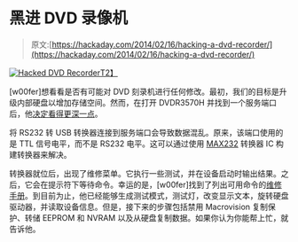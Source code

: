 # 黑进 DVD 录像机

> 原文:[https://hackaday.com/2014/02/16/hacking-a-dvd-recorder/](https://hackaday.com/2014/02/16/hacking-a-dvd-recorder/)

[![Hacked DVD Recorder](../Images/45ff4d1e9663998e33a6cc91e0a63c93.png)T2】](http://hackaday.com/2014/02/16/hacking-a-dvd-recorder/dvdr-hacked/)

[w00fer]想看看是否有可能对 DVD 刻录机进行任何修改。最初，我们的目标是升级内部硬盘以增加存储空间。然而，在打开 DVDR3570H 并找到一个服务端口后，他[决定看得更深一点](http://www.w00fer.nl/blog/philips-dvdr-service-mode-via-rs232/)。

将 RS232 转 USB 转换器连接到服务端口会导致数据混乱。原来，该端口使用的是 TTL 信号电平，而不是 RS232 电平。这可以通过使用 [MAX232](http://en.wikipedia.org/wiki/MAX232) 转换器 IC 构建转换器来解决。

转换器就位后，出现了维修菜单。它执行一些测试，并在设备启动时输出结果。之后，它会在提示符下等待命令。幸运的是，[w00fer]找到了列出可用命令的[维修手册](http://www.serwis-elektroniki.com.pl/BPS/pdf/et3028.pdf)。到目前为止，他已经能够生成测试模式，测试灯，改变显示文本，旋转硬盘驱动器，并读取设备信息。但是，接下来的步骤包括禁用 Macrovision 复制保护、转储 EEPROM 和 NVRAM 以及从硬盘复制数据。如果你认为你能帮上忙，就告诉他。